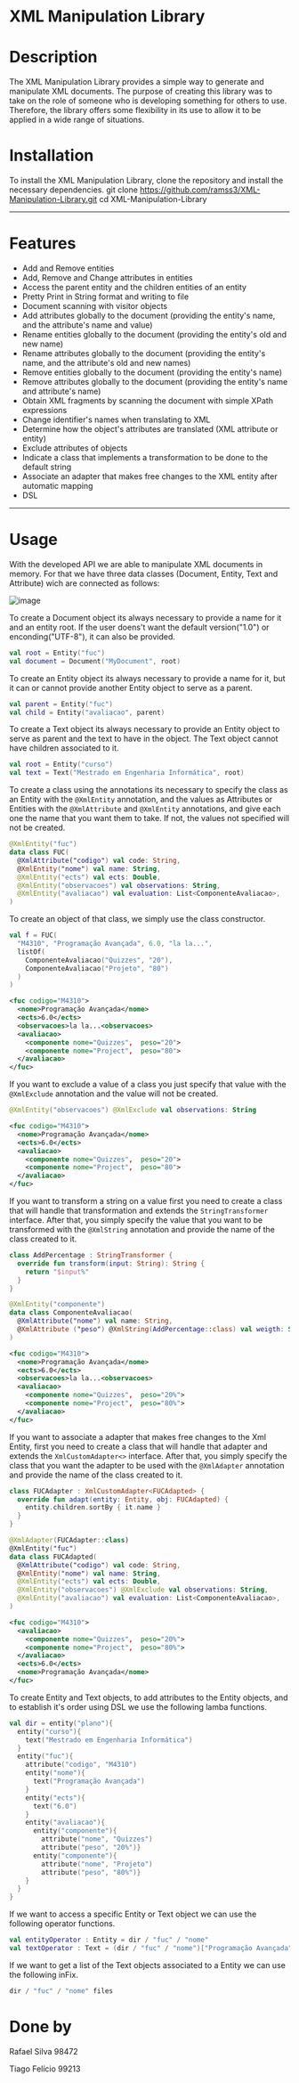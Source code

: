 # XML Manipulation Library

# Description
The XML Manipulation Library provides a simple way to generate and manipulate XML documents. The purpose of creating this library was to take on the role of someone who is developing something for others to use. Therefore, the library offers some flexibility in its use to allow it to be applied in a wide range of situations.

# Installation
To install the XML Manipulation Library, clone the repository and install the necessary dependencies.
git clone https://github.com/ramss3/XML-Manipulation-Library.git
cd XML-Manipulation-Library

* * *

# Features
- Add and Remove entities
- Add, Remove and Change attributes in entities
- Access the parent entity and the children entities of an entity
- Pretty Print in String format and writing to file
- Document scanning with visitor objects
- Add attributes globally to the document (providing the entity's name, and the attribute's name and value)
- Rename entities globally to the document (providing the entity's old and new name)
- Rename attributes globally to the document (providing the entity's name, and the attribute's old and new names)
- Remove entities globally to the document (providing the entity's name)
- Remove attributes globally to the document (providing the entity's name and attribute's name)
- Obtain XML fragments by scanning the document with simple XPath expressions
- Change identifier's names when translating to XML
- Determine how the object's attributes are translated (XML attribute or entity)
- Exclude attributes of objects
- Indicate a class that implements a transformation to be done to the default string
- Associate an adapter that makes free changes to the XML entity after automatic mapping
- DSL

* * *

# Usage
With the developed API we are able to manipulate XML documents in memory. For that we have three data classes (Document, Entity, Text and Attribute) wich are connected as follows:

![image](https://github.com/ramss3/XML-Manipulation-Library/assets/114668627/64b709f2-62a5-493f-8207-1280a9a0e1c6)

To create a Document object its always necessary to provide a name for it and an entity root. If the user doens't want the default version("1.0") or enconding("UTF-8"), it can also be provided.
```Kotlin
val root = Entity("fuc")
val document = Document("MyDocument", root)
```
To create an Entity object its always necessary to provide a name for it, but it can or cannot provide another Entity object to serve as a parent.
```Kotlin
val parent = Entity("fuc")
val child = Entity("avaliacao", parent)
```
To create a Text object its always necessary to provide an Entity object to serve as parent and the text to have in the object. The Text object cannot have children associated to it.
```Kotlin
val root = Entity("curso")
val text = Text("Mestrado em Engenharia Informática", root)
```

To create a class using the annotations its necessary to specify the class as an Entity with the `@XmlEntity` annotation, and the values as Attributes or Entities with the `@XmlAttribute` and `@XmlEntity` annotations, and give each one the name that you want them to take. If not, the values not specified will not be created.
```Kotlin
@XmlEntity("fuc")
data class FUC(
  @XmlAttribute("codigo") val code: String,
  @XmlEntity("nome") val name: String,
  @XmlEntity("ects") val ects: Double,
  @XmlEntity("observacoes") val observations: String,
  @XmlEntity("avaliacao") val evaluation: List<ComponenteAvaliacao>,
)
```
To create an object of that class, we simply use the class constructor.
```Kotlin
val f = FUC(
  "M4310", "Programação Avançada", 6.0, "la la...",
  listOf(
    ComponenteAvaliacao("Quizzes", "20"),
    ComponenteAvaliacao("Projeto", "80")
  )
)
```
```XML
<fuc codigo="M4310">
  <nome>Programação Avançada</nome>
  <ects>6.0</ects>
  <observacoes>la la...<observacoes>
  <avaliacao>
    <componente nome="Quizzes",  peso="20">
    <componente nome="Project",  peso="80">
  </avaliacao>
</fuc>
```
If you want to exclude a value of a class you just specify that value with the `@XmlExclude` annotation and the value will not be created.
```Kotlin
@XmlEntity("observacoes") @XmlExclude val observations: String
```
```XML
<fuc codigo="M4310">
  <nome>Programação Avançada</nome>
  <ects>6.0</ects>
  <avaliacao>
    <componente nome="Quizzes",  peso="20">
    <componente nome="Project",  peso="80">
  </avaliacao>
</fuc>
```
If you want to transform a string on a value first you need to create a class that will handle that transformation and extends the `StringTransformer` interface. After that, you simply specify the value that you want to be transformed with the `@XmlString` annotation and provide the name of the class created to it.
```Kotlin
class AddPercentage : StringTransformer {
  override fun transform(input: String): String {
    return "$input%"
  }
}
```
```Kotlin
@XmlEntity("componente")
data class ComponenteAvaliacao(
  @XmlAttribute("nome") val name: String,
  @XmlAttribute ("peso") @XmlString(AddPercentage::class) val weigth: String,
)
```
```XML
<fuc codigo="M4310">
  <nome>Programação Avançada</nome>
  <ects>6.0</ects>
  <observacoes>la la...<observacoes>
  <avaliacao>
    <componente nome="Quizzes",  peso="20%">
    <componente nome="Project",  peso="80%">
  </avaliacao>
</fuc>
```
If you want to associate a adapter that makes free changes to the Xml Entity, first you need to create a class that will handle that adapter and extends the `XmlCustomAdapter<>` interface. After that, you simply specify the class that you want the adapter to be used with the `@XmlAdapter` annotation and provide the name of the class created to it.
```Kotlin
class FUCAdapter : XmlCustomAdapter<FUCAdapted> {
  override fun adapt(entity: Entity, obj: FUCAdapted) {
    entity.children.sortBy { it.name }
  }
}
```
```Kotlin
@XmlAdapter(FUCAdapter::class)
@XmlEntity("fuc")
data class FUCAdapted(
  @XmlAttribute("codigo") val code: String,
  @XmlEntity("nome") val name: String,
  @XmlEntity("ects") val ects: Double,
  @XmlEntity("observacoes") @XmlExclude val observations: String,
  @XmlEntity("avaliacao") val evaluation: List<ComponenteAvaliacao>,
)
```
```XML
<fuc codigo="M4310">
  <avaliacao>
    <componente nome="Quizzes",  peso="20%">
    <componente nome="Project",  peso="80%">
  </avaliacao>
  <ects>6.0</ects>
  <nome>Programação Avançada</nome>
</fuc>
```

To create Entity and Text objects, to add attributes to the Entity objects, and to establish it's order using DSL we use the following lamba functions.
```Kotlin
val dir = entity("plano"){
  entity("curso"){
    text("Mestrado em Engenharia Informática")
  }
  entity("fuc"){
    attribute("codigo", "M4310")
    entity("nome"){
      text("Programação Avançada")
    }
    entity("ects"){
      text("6.0")
    }
    entity("avaliacao"){
      entity("componente"){
        attribute("nome", "Quizzes")
        attribute("peso", "20%")}
      entity("componente"){
        attribute("nome", "Projeto")
        attribute("peso", "80%")}
    }
  }
}
```
If we want to access a specific Entity or Text object we can use the following operator functions.
```Kotlin
val entityOperator : Entity = dir / "fuc" / "nome"
val textOperator : Text = (dir / "fuc" / "nome")["Programação Avançada"]
```
If we want to get a list of the Text objects associated to a Entity we can use the following inFix.
```Kotlin
dir / "fuc" / "nome" files
```

# Done by

Rafael Silva 98472

Tiago Felício 99213
